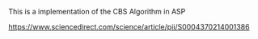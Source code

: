 This is a implementation of the CBS Algorithm in ASP


https://www.sciencedirect.com/science/article/pii/S0004370214001386


